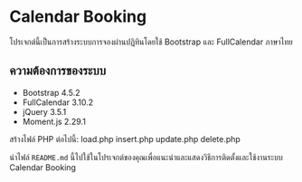 # Calendar Booking

โปรเจกต์นี้เป็นการสร้างระบบการจองผ่านปฏิทินโดยใช้ Bootstrap และ FullCalendar ภาษาไทย

## ความต้องการของระบบ

- Bootstrap 4.5.2
- FullCalendar 3.10.2
- jQuery 3.5.1
- Moment.js 2.29.1


สร้างไฟล์ PHP ต่อไปนี้:
load.php
insert.php
update.php
delete.php


นำไฟล์ `README.md` นี้ไปใช้ในโปรเจกต์ของคุณเพื่อแนะนำและแสดงวิธีการติดตั้งและใช้งานระบบ Calendar Booking
